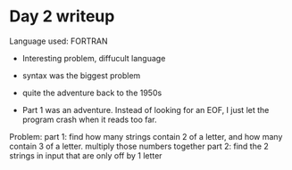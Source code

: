 # Day 2 writeup

Language used: FORTRAN

- Interesting problem, diffucult language
+ syntax was the biggest problem
- quite the adventure back to the 1950s

- Part 1 was an adventure. Instead of looking for an EOF,
    I just let the program crash when it reads too far.

Problem:
part 1: find how many strings contain 2 of a letter, and how
            many contain 3 of a letter. multiply those numbers together
part 2: find the 2 strings in input that are only off by 1 letter
